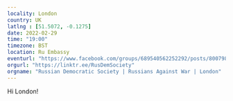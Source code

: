 ```yaml
---
locality: London
country: UK
latlng : [51.5072, -0.1275]
date: 2022-02-29
time: "19:00"
timezone: BST
location: Ru Embassy
eventurl: "https://www.facebook.com/groups/689540562252292/posts/800798687793145/"
orgurl: "https://linktr.ee/RusDemSociety"
orgname: "Russian Democratic Society | Russians Against War | London"
---
```

Hi London!
